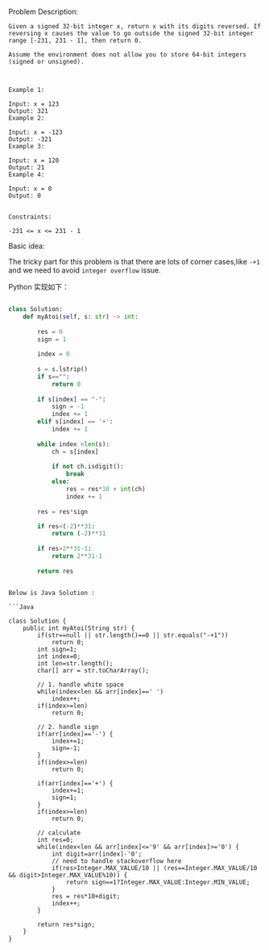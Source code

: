 
Problem Description:

```
Given a signed 32-bit integer x, return x with its digits reversed. If reversing x causes the value to go outside the signed 32-bit integer range [-231, 231 - 1], then return 0.

Assume the environment does not allow you to store 64-bit integers (signed or unsigned).

 

Example 1:

Input: x = 123
Output: 321
Example 2:

Input: x = -123
Output: -321
Example 3:

Input: x = 120
Output: 21
Example 4:

Input: x = 0
Output: 0
 

Constraints:

-231 <= x <= 231 - 1

```

Basic idea:

The tricky part for this problem is that there are 
lots of corner cases,like `-+1` and we need to avoid
`integer overflow` issue.

Python 实现如下：

```Python

class Solution:
    def myAtoi(self, s: str) -> int:
        
        res = 0
        sign = 1
        
        index = 0
        
        s = s.lstrip()
        if s=="":
            return 0
        
        if s[index] == "-":
            sign = -1
            index += 1
        elif s[index] == '+':
            index += 1
        
        while index <len(s):
            ch = s[index]
            
            if not ch.isdigit():
                break
            else:
                res = res*10 + int(ch)
                index += 1
        
        res = res*sign 

        if res<(-2)**31:
            return (-2)**31
        
        if res>2**31-1:
            return 2**31-1
        
        return res

```

```

Below is Java Solution :

```Java

class Solution {
    public int myAtoi(String str) {
        if(str==null || str.length()==0 || str.equals("-+1"))
            return 0;
        int sign=1;
        int index=0;
        int len=str.length();
        char[] arr = str.toCharArray();
        
        // 1. handle white space
        while(index<len && arr[index]==' ')
            index++;
        if(index>=len)
            return 0;
        
        // 2. handle sign
        if(arr[index]=='-') {
            index+=1;
            sign=-1;
        }
        if(index>=len)
            return 0;
        
        if(arr[index]=='+') {
            index+=1;
            sign=1;
        }
        if(index>=len)
            return 0;
        
        // calculate 
        int res=0;
        while(index<len && arr[index]<='9' && arr[index]>='0') {
            int digit=arr[index]-'0';
            // need to handle stackoverflow here
            if(res>Integer.MAX_VALUE/10 || (res==Integer.MAX_VALUE/10 && digit>Integer.MAX_VALUE%10)) {
                return sign==1?Integer.MAX_VALUE:Integer.MIN_VALUE;
            }
            res = res*10+digit;
            index++;
        }
        
        return res*sign;
    }
}

```

